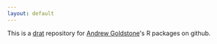 ```yaml
---
layout: default
---
```


This is a [drat](https://cran.r-project.org/web/packages/drat) repository for [Andrew Goldstone](https://andrewgoldstone.com)'s R packages on github.

